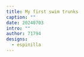 ```yaml
---
title: My first swim trunks
caption: ""
date: 20240703
intro: ""
author: 71794
designs:
  - espinilla
---
```

